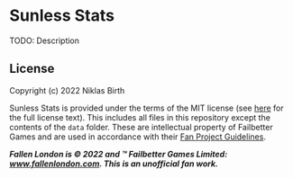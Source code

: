 # Sunless Stats

TODO: Description

## License

Copyright (c) 2022 Niklas Birth

Sunless Stats is provided under the terms of the MIT license (see [here](#) for the full license text).
This includes all files in this repository except the contents of the `data` folder.
These are intellectual property of Failbetter Games and are used in accordance with their [Fan Project Guidelines](https://www.failbettergames.com/fan-project-guidelines/).

***Fallen London is © 2022 and ™ Failbetter Games Limited: www.fallenlondon.com. This is an unofficial fan work.***
